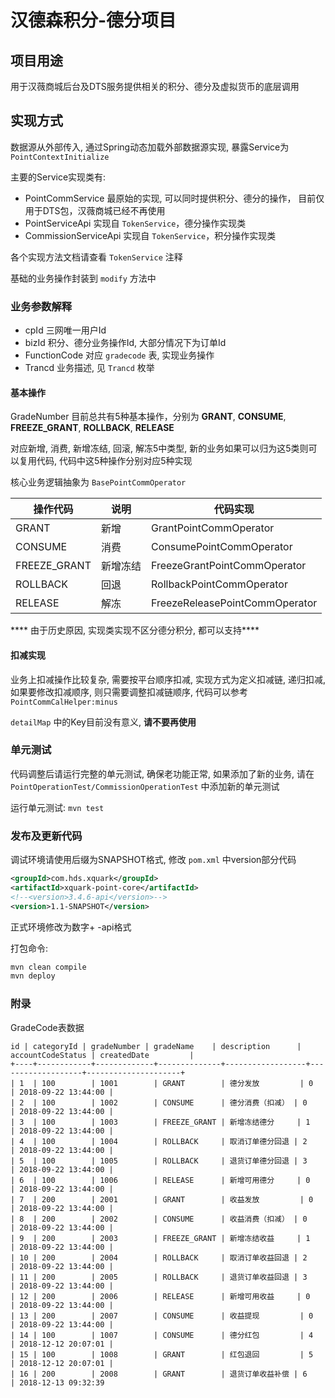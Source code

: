 # 汉德森积分-德分项目

## 项目用途

用于汉薇商城后台及DTS服务提供相关的积分、德分及虚拟货币的底层调用

## 实现方式

数据源从外部传入, 通过Spring动态加载外部数据源实现, 暴露Service为 `PointContextInitialize`

主要的Service实现类有:

* PointCommService 最原始的实现, 可以同时提供积分、德分的操作， 目前仅用于DTS包，汉薇商城已经不再使用
* PointServiceApi 实现自 `TokenService`，德分操作实现类
* CommissionServiceApi 实现自 `TokenService`，积分操作实现类

各个实现方法文档请查看 `TokenService` 注释

基础的业务操作封装到 `modify` 方法中

### 业务参数解释

* cpId 三网唯一用户Id
* bizId 积分、德分业务操作Id, 大部分情况下为订单Id
* FunctionCode 对应 `gradecode` 表, 实现业务操作
* Trancd 业务描述, 见 `Trancd` 枚举

#### 基本操作

GradeNumber 目前总共有5种基本操作，分别为 **GRANT**, **CONSUME**, **FREEZE_GRANT**, **ROLLBACK**, **RELEASE** 

对应新增, 消费, 新增冻结, 回滚, 解冻5中类型, 新的业务如果可以归为这5类则可以复用代码, 代码中这5种操作分别对应5种实现

核心业务逻辑抽象为 `BasePointCommOperator`


| 操作代码     | 说明     | 代码实现                       |
|--------------|----------|--------------------------------|
| GRANT        | 新增     | GrantPointCommOperator         |
| CONSUME      | 消费     | ConsumePointCommOperator       |
| FREEZE_GRANT | 新增冻结 | FreezeGrantPointCommOperator   |
| ROLLBACK     | 回退     | RollbackPointCommOperator      |
| RELEASE      | 解冻     | FreezeReleasePointCommOperator |

**** 由于历史原因, 实现类实现不区分德分积分, 都可以支持****

#### 扣减实现

业务上扣减操作比较复杂, 需要按平台顺序扣减, 实现方式为定义扣减链, 递归扣减,
如果要修改扣减顺序, 则只需要调整扣减链顺序, 代码可以参考 `PointCommCalHelper:minus`

`detailMap` 中的Key目前没有意义, **请不要再使用**

### 单元测试

代码调整后请运行完整的单元测试, 确保老功能正常, 如果添加了新的业务, 请在 `PointOperationTest/CommissionOperationTest`
中添加新的单元测试

运行单元测试: `mvn test`

### 发布及更新代码

调试环境请使用后缀为SNAPSHOT格式, 修改 `pom.xml` 中version部分代码

```xml
<groupId>com.hds.xquark</groupId>
<artifactId>xquark-point-core</artifactId>
<!--<version>3.4.6-api</version>-->
<version>1.1-SNAPSHOT</version>
```

正式环境修改为数字+ -api格式

打包命令:

```sh
mvn clean compile
mvn deploy
```

### 附录

GradeCode表数据

```
id | categoryId | gradeNumber | gradeName    | description      | accountCodeStatus | createdDate         |
+----+------------+-------------+--------------+------------------+-------------------+---------------------+
| 1  | 100        | 1001        | GRANT        | 德分发放         | 0                 | 2018-09-22 13:44:00 |
| 2  | 100        | 1002        | CONSUME      | 德分消费（扣减） | 0                 | 2018-09-22 13:44:00 |
| 3  | 100        | 1003        | FREEZE_GRANT | 新增冻结德分     | 1                 | 2018-09-22 13:44:00 |
| 4  | 100        | 1004        | ROLLBACK     | 取消订单德分回退 | 2                 | 2018-09-22 13:44:00 |
| 5  | 100        | 1005        | ROLLBACK     | 退货订单德分回退 | 3                 | 2018-09-22 13:44:00 |
| 6  | 100        | 1006        | RELEASE      | 新增可用德分     | 0                 | 2018-09-22 13:44:00 |
| 7  | 200        | 2001        | GRANT        | 收益发放         | 0                 | 2018-09-22 13:44:00 |
| 8  | 200        | 2002        | CONSUME      | 收益消费（扣减） | 0                 | 2018-09-22 13:44:00 |
| 9  | 200        | 2003        | FREEZE_GRANT | 新增冻结收益     | 1                 | 2018-09-22 13:44:00 |
| 10 | 200        | 2004        | ROLLBACK     | 取消订单收益回退 | 2                 | 2018-09-22 13:44:00 |
| 11 | 200        | 2005        | ROLLBACK     | 退货订单收益回退 | 3                 | 2018-09-22 13:44:00 |
| 12 | 200        | 2006        | RELEASE      | 新增可用收益     | 0                 | 2018-09-22 13:44:00 |
| 13 | 200        | 2007        | CONSUME      | 收益提现         | 0                 | 2018-09-22 13:44:00 |
| 14 | 100        | 1007        | CONSUME      | 德分红包         | 4                 | 2018-12-12 20:07:01 |
| 15 | 100        | 1008        | GRANT        | 红包退回         | 5                 | 2018-12-12 20:07:01 |
| 16 | 200        | 2008        | GRANT        | 退货订单收益补偿 | 6                 | 2018-12-13 09:32:39
```
